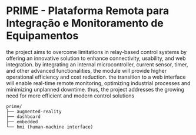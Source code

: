 # PRIME - Plataforma Remota para Integração e Monitoramento de Equipamentos

the project aims to overcome limitations in relay-based control systems by offering an innovative solution to enhance connectivity, usability, and web integration. by integrating an internal microcontroller, current sensor, timer, and other advanced functionalities, the module will provide higher operational efficiency and cost reduction. the transition to a web interface will enable real-time remote monitoring, optimizing industrial processes and minimizing unplanned downtime. thus, the project addresses the growing need for more efficient and modern control solutions

```
prime/
├── augmented-reality
├── dashboard
├── embedded
└── hmi (human-machine interface)
```

